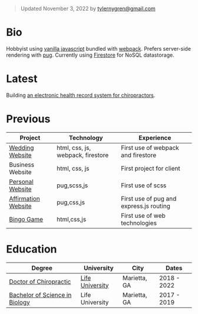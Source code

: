 > Updated November 3, 2022 by [tylernygren@gmail.com](mailto:tylernygren@gmail.com)

# Bio

Hobbyist using [vanilla javascript](http://vanilla-js.com/) bundled with [webpack](https://webpack.js.org/). Prefers server-side rendering with [pug](https://pugjs.org/api/getting-started.html). Currently using [Firestore](https://firebase.google.com/products/firestore) for NoSQL datastorage.

# Latest

Building [an electronic health record system for chiropractors](https://github.com/tylernygrendc/praktiki).

# Previous

|Project|Technology|Experience|
|---|---|---|
|[Wedding Website](https://github.com/tylernygrendc/wedding)|html, css, js, webpack, firestore|First use of webpack and firestore|
|Business Website|html, css, js|First project for client|
|[Personal Website](https://github.com/tylernygrendc/bio)|pug,scss,js|First use of scss|
|[Affirmation Website](https://github.com/tylernygrendc/hibarbora)|pug,css,js|First use of pug and express.js routing|
|[Bingo Game](https://github.com/tylernygrendc/assemblybingo)|html,css,js|First use of web technologies|

# Education

|Degree|University|City|Dates|
|---|---|---|---|
|[Doctor of Chiropractic](https://www.life.edu/academic-pages/chiropractic-program/chiropractic-curriculum/)|[Life University](https://goo.gl/maps/nvUv8ZGn8GWKfDTB9)|Marietta, GA|2018 - 2022|
|[Bachelor of Science in Biology](https://catalog.life.edu/preview_program.php?catoid=26&poid=776)|Life University|Marietta, GA|2017 - 2019|

